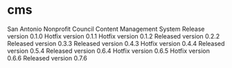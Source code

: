 cms
===

San Antonio Nonprofit Council Content Management System
Release version 0.1.0
Hotfix version 0.1.1
Hotfix version 0.1.2
Released version 0.2.2
Released version 0.3.3
Released version 0.4.3
Hotfix version 0.4.4
Released version 0.5.4
Released version 0.6.4
Hotfix version 0.6.5
Hotfix version 0.6.6
Released version 0.7.6
